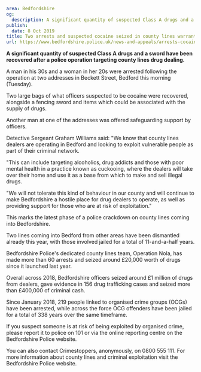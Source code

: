 ```yaml
area: Bedfordshire
og:
  description: A significant quantity of suspected Class A drugs and a sword have been recovered after an operation targeting county lines drug dealing.
publish:
  date: 8 Oct 2019
title: Two arrests and suspected cocaine seized in county lines warrant
url: https://www.bedfordshire.police.uk/news-and-appeals/arrests-cocaine-seized-oct19
```

**A significant quantity of suspected Class A drugs and a sword have been recovered after a police operation targeting county lines drug dealing.**

A man in his 30s and a woman in her 20s were arrested following the operation at two addresses in Beckett Street, Bedford this morning (Tuesday).

Two large bags of what officers suspected to be cocaine were recovered, alongside a fencing sword and items which could be associated with the supply of drugs.

Another man at one of the addresses was offered safeguarding support by officers.

Detective Sergeant Graham Williams said: "We know that county lines dealers are operating in Bedford and looking to exploit vulnerable people as part of their criminal network.

"This can include targeting alcoholics, drug addicts and those with poor mental health in a practice known as cuckooing, where the dealers will take over their home and use it as a base from which to make and sell illegal drugs.

"We will not tolerate this kind of behaviour in our county and will continue to make Bedfordshire a hostile place for drug dealers to operate, as well as providing support for those who are at risk of exploitation."

This marks the latest phase of a police crackdown on county lines coming into Bedfordshire.

Two lines coming into Bedford from other areas have been dismantled already this year, with those involved jailed for a total of 11-and-a-half years.

Bedfordshire Police's dedicated county lines team, Operation Nola, has made more than 60 arrests and seized around £20,000 worth of drugs since it launched last year.

Overall across 2018, Bedfordshire officers seized around £1 million of drugs from dealers, gave evidence in 156 drug trafficking cases and seized more than £400,000 of criminal cash.

Since January 2018, 219 people linked to organised crime groups (OCGs) have been arrested, while across the force OCG offenders have been jailed for a total of 338 years over the same timeframe.

If you suspect someone is at risk of being exploited by organised crime, please report it to police on 101 or via the online reporting centre on the Bedfordshire Police website.

You can also contact Crimestoppers, anonymously, on 0800 555 111. For more information about county lines and criminal exploitation visit the Bedfordshire Police website.

